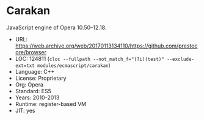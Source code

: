 # Carakan

JavaScript engine of Opera 10.50–12.18.

* URL:        https://web.archive.org/web/20170113134110/https://github.com/prestocore/browser
* LOC:        124811 (`cloc --fullpath --not_match_f="(?i)(test)" --exclude-ext=txt modules/ecmascript/carakan`)
* Language:   C++
* License:    Proprietary
* Org:        Opera
* Standard:   ES5
* Years:      2010-2013
* Runtime:    register-based VM
* JIT:        yes
